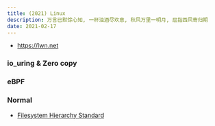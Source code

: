 ```yaml
---
title: (2021) Linux
description: 万言已默馀心知, 一杯浊酒尽欢意, 秋风万里一明月, 屈指西风寄归期
date: 2021-02-17
---
```


* https://lwn.net

### io_uring & Zero copy

### eBPF

### Normal

* [Filesystem Hierarchy Standard](https://en.wikipedia.org/wiki/Filesystem_Hierarchy_Standard)
